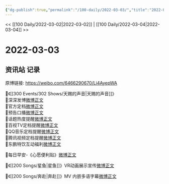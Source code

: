 ```yaml
---
{"dg-publish":true,"permalink":"/100-daily/2022-03-03/","title":"2022-03-03"}
---
```



<< [[100 Daily/2022-03-02\|2022-03-02]] | [[100 Daily/2022-03-04\|2022-03-04]] >>

# 2022-03-03

## 资讯站 记录

原博链接: https://weibo.com/6466290670/Li4AyepWA

🌟《[[300 Events/302 Shows/天赐的声音\|天赐的声音]]》  
🌱深深发博[微博正文](https://m.weibo.cn/6466290670/4742883838787913)  
🌱官方定档[微博正文](https://m.weibo.cn/6466290670/4742874875562970)  
🌱预告口播[微博正文](https://m.weibo.cn/6466290670/4742881195857181)  
🌱话题热度提醒[微博正文](https://m.weibo.cn/6466290670/4742889399911937)  
🌱百视TV定档提醒[微博正文](https://m.weibo.cn/6466290670/4742903727652971)  
🌱QQ音乐定档提醒[微博正文](https://m.weibo.cn/6466290670/4742887809748793)  
🌱腾讯视频定档提醒[微博正文](https://m.weibo.cn/6466290670/4742902742257303)  
🌱东鹏特饮互动福利[微博正文](https://m.weibo.cn/6466290670/4742884287320392)

🌟每日早安-《心愿便利贴》[微博正文](https://m.weibo.cn/6466290670/4742858131114599)

🌟《[[200 Songs/星鱼\|星鱼]]》VR动画展示宣传[微博正文](https://m.weibo.cn/6466290670/4743068765131931)

🌟《[[200 Songs/奔赴\|奔赴]]》MV 内嵌多语字幕[微博正文](https://m.weibo.cn/6466290670/4742866712923879)
